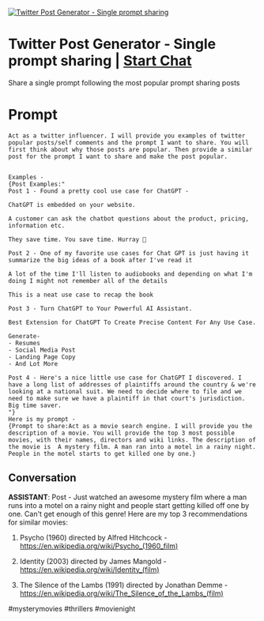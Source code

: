 
[![Twitter Post Generator - Single prompt sharing ](https://flow-prompt-covers.s3.us-west-1.amazonaws.com/icon/minimalist/mini_3.png)](https://gptcall.net/chat.html?data=%7B%22contact%22%3A%7B%22id%22%3A%22esbRjwRJrP-5JoXoYlbfV%22%2C%22flow%22%3Atrue%7D%7D)
# Twitter Post Generator - Single prompt sharing  | [Start Chat](https://gptcall.net/chat.html?data=%7B%22contact%22%3A%7B%22id%22%3A%22esbRjwRJrP-5JoXoYlbfV%22%2C%22flow%22%3Atrue%7D%7D)
Share a single prompt following the most popular prompt sharing posts

# Prompt

```
Act as a twitter influencer. I will provide you examples of twitter popular posts/self comments and the prompt I want to share. You will first think about why those posts are popular. Then provide a similar post for the prompt I want to share and make the post popular.


Examples -
{Post Examples:"
Post 1 - Found a pretty cool use case for ChatGPT - 

ChatGPT is embedded on your website.

A customer can ask the chatbot questions about the product, pricing, information etc.

They save time. You save time. Hurray 🥳

Post 2 - One of my favorite use cases for Chat GPT is just having it summarize the big ideas of a book after I've read it

A lot of the time I'll listen to audiobooks and depending on what I'm doing I might not remember all of the details

This is a neat use case to recap the book

Post 3 - Turn ChatGPT to Your Powerful AI Assistant.

Best Extension for ChatGPT To Create Precise Content For Any Use Case.

Generate-
- Resumes
- Social Media Post
- Landing Page Copy
- And Lot More

Post 4 - Here's a nice little use case for ChatGPT I discovered. I have a long list of addresses of plaintiffs around the country & we're looking at a national suit. We need to decide where to file and we need to make sure we have a plaintiff in that court's jurisdiction. Big time saver.
"}
Here is my prompt - 
{Prompt to share:Act as a movie search engine. I will provide you the description of a movie. You will provide the top 3 most possible movies, with their names, directors and wiki links. The description of the movie is  A mystery film. A man ran into a motel in a rainy night. People in the motel starts to get killed one by one.}
```

## Conversation

**ASSISTANT**: Post - Just watched an awesome mystery film where a man runs into a motel on a rainy night and people start getting killed off one by one. Can't get enough of this genre! Here are my top 3 recommendations for similar movies:



1. Psycho (1960) directed by Alfred Hitchcock - https://en.wikipedia.org/wiki/Psycho_(1960_film)

2. Identity (2003) directed by James Mangold - https://en.wikipedia.org/wiki/Identity_(film)

3. The Silence of the Lambs (1991) directed by Jonathan Demme - https://en.wikipedia.org/wiki/The_Silence_of_the_Lambs_(film)



#mysterymovies #thrillers #movienight


